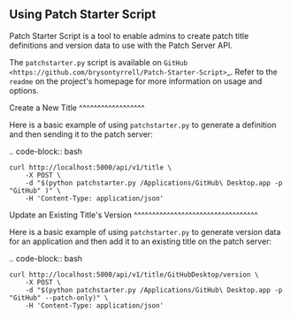 Using Patch Starter Script
--------------------------

Patch Starter Script is a tool to enable admins to create patch title
definitions and version data to use with the Patch Server API.

The ``patchstarter.py`` script is available on
`GitHub <https://github.com/brysontyrrell/Patch-Starter-Script>`_. Refer to the
``readme`` on the project's homepage for more information on usage and options.

Create a New Title
^^^^^^^^^^^^^^^^^^

Here is a basic example of using ``patchstarter.py`` to generate a definition
and then sending it to the patch server:

.. code-block:: bash

    curl http://localhost:5000/api/v1/title \
        -X POST \
        -d "$(python patchstarter.py /Applications/GitHub\ Desktop.app -p "GitHub" )" \
        -H 'Content-Type: application/json'

Update an Existing Title's Version
^^^^^^^^^^^^^^^^^^^^^^^^^^^^^^^^^^

Here is a basic example of using ``patchstarter.py`` to generate version data
for an application and then add it to an existing title on the patch server:

.. code-block:: bash

    curl http://localhost:5000/api/v1/title/GitHubDesktop/version \
        -X POST \
        -d "$(python patchstarter.py /Applications/GitHub\ Desktop.app -p "GitHub" --patch-only)" \
        -H 'Content-Type: application/json'
